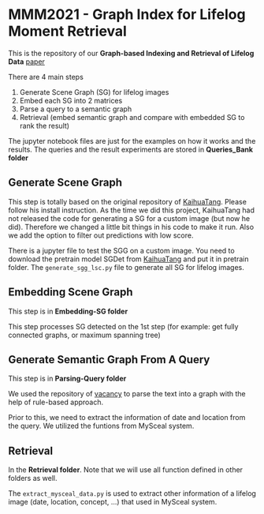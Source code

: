 # MMM2021 - Graph Index for Lifelog Moment Retrieval
This is the repository of our **Graph-based Indexing and Retrieval of Lifelog Data** [paper](https://link.springer.com/chapter/10.1007/978-3-030-67835-7_22)

There are 4 main steps
1. Generate Scene Graph (SG) for lifelog images
2. Embed each SG into 2 matrices
3. Parse a query to a semantic graph
4. Retrieval (embed semantic graph and compare with embedded SG to rank the result)

The jupyter notebook files are just for the examples on how it works and the results. The queries and the result experiments are stored in **Queries_Bank folder**

## Generate Scene Graph
This step is totally based on the original repository of [KaihuaTang](https://github.com/KaihuaTang/Scene-Graph-Benchmark.pytorch). Please follow his install instruction. As the time we did this project, KaihuaTang had not released the code for generating a SG for a custom image (but now he did). Therefore we changed a little bit things in his code to make it run. Also we add the option to filter out predictions with low score. 

There is a jupyter file to test the SGG on a custom image. You need to download the pretrain model SGDet from [KaihuaTang](https://github.com/KaihuaTang/Scene-Graph-Benchmark.pytorch) and put it in pretrain folder. The `generate_sgg_lsc.py` file to generate all SG for lifelog images.

## Embedding Scene Graph
This step is in **Embedding-SG folder**

This step processes SG detected on the 1st step (for example: get fully connected graphs, or maximum spanning tree)

## Generate Semantic Graph From A Query
This step is in **Parsing-Query folder**

We used the repository of [vacancy](https://github.com/vacancy/SceneGraphParser) to parse the text into a graph with the help of rule-based approach.

Prior to this, we need to extract the information of date and location from the query. We utilized the funtions from MySceal system.

## Retrieval
In the **Retrieval folder**. Note that we will use all function defined in other folders as well.

The `extract_mysceal_data.py` is used to extract other information of a lifelog image (date, location, concept, ...) that used in MySceal system.

